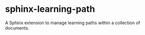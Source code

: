 # sphinx-learning-path
A Sphinx extension to manage learning paths within a collection of documents.
